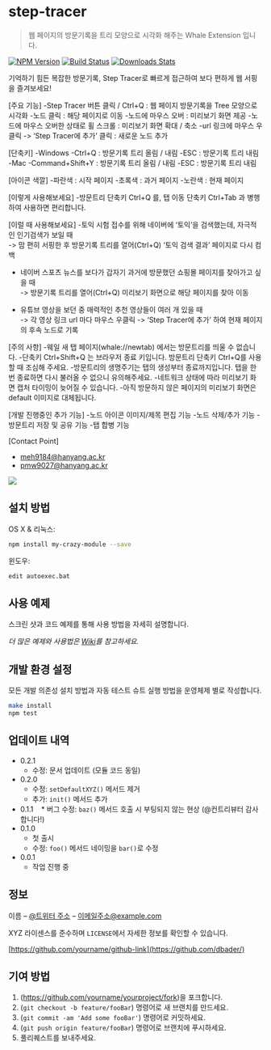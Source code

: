 # step-tracer
> 웹 페이지의 방문기록을 트리 모양으로 시각화 해주는 Whale Extension 입니다.

[![NPM Version][npm-image]][npm-url]
[![Build Status][travis-image]][travis-url]
[![Downloads Stats][npm-downloads]][npm-url]

기억하기 힘든 복잡한 방문기록, Step Tracer로 빠르게 접근하여 보다 편하게 웹 서핑을 즐겨보세요!


[주요 기능]
-Step Tracer 버튼 클릭 / Ctrl+Q : 웹 페이지 방문기록을 Tree 모양으로 시각화
-노드 클릭 : 해당 페이지로 이동
-노드에 마우스 오버 : 미리보기 화면 제공
-노드에 마우스 오버한 상태로 휠 스크롤 : 미리보기 화면 확대 / 축소
-url 링크에 마우스 우클릭 ->  ‘Step Tracer에 추가’ 클릭 : 새로운 노드 추가


[단축키]
-Windows
  -Ctrl+Q : 방문기록 트리 올림 / 내림
  -ESC : 방문기록 트리 내림
-Mac
  -Command+Shift+Y : 방문기록 트리 올림 / 내림
  -ESC : 방문기록 트리 내림


[아이콘 색깔]
-파란색 : 시작 페이지
-초록색 : 과거 페이지
-노란색 : 현재 페이지


[이렇게 사용해보세요]
-방문트리 단축키 Ctrl+Q 를, 탭 이동 단축키 Ctrl+Tab 과 병행하여 사용하면 편리합니다.


[이럴 때 사용해보세요]
-토익 시험 접수를 위해 네이버에 ‘토익’을 검색했는데, 자극적인 인기검색가 보일 때  
  -> 맘 편히 서핑한 후 방문기록 트리를 열어(Ctrl+Q) ‘토익 검색 결과’ 페이지로 다시 컴백  


- 네이버 스포츠 뉴스를 보다가 갑자기 과거에 방문했던 쇼핑몰 페이지를 찾아가고 싶을 때  
  -> 방문기록 트리를 열어(Ctrl+Q) 미리보기 화면으로 해당 페이지를 찾아 이동  


- 유튜브 영상을 보던 중 매력적인 추천 영상들이 여러 개 있을 때  
  -> 각 영상 링크 url 마다 마우스 우클릭 -> ‘Step Tracer에 추가’ 하여 현재 페이지의 후속 노드로 기록  


[주의 사항]
-웨일 새 탭 페이지(whale://newtab) 에서는 방문트리를 띄울 수 없습니다.
-단축키 Ctrl+Shift+Q 는 브라우저 종료 키입니다. 방문트리 단축키 Ctrl+Q를 사용할 때 조심해 주세요.
-방문트리의 생명주기는 탭의 생성부터 종료까지입니다. 탭을 한번 종료하면 다시 불러올 수 없으니 유의해주세요.
-네트워크 상태에 따라 미리보기 화면 캡처 타이밍이 늦어질 수 있습니다.
-아직 방문하지 않은 페이지의 미리보기 화면은 default 이미지로 대체됩니다.


[개발 진행중인 추가 기능]
-노드 아이콘 이미지/제목 편집 기능
-노드 삭제/추가 기능
-방문트리 저장 및 공유 기능
-탭 합병 기능


[Contact Point]
- meh9184@hanyang.ac.kr
- pmw9027@hanyang.ac.kr


![](../header.png)

## 설치 방법

OS X & 리눅스:

```sh
npm install my-crazy-module --save
```

윈도우:

```sh
edit autoexec.bat
```

## 사용 예제

스크린 샷과 코드 예제를 통해 사용 방법을 자세히 설명합니다.

_더 많은 예제와 사용법은 [Wiki][wiki]를 참고하세요._

## 개발 환경 설정

모든 개발 의존성 설치 방법과 자동 테스트 슈트 실행 방법을 운영체제 별로 작성합니다.

```sh
make install
npm test
```

## 업데이트 내역

* 0.2.1
    * 수정: 문서 업데이트 (모듈 코드 동일)
* 0.2.0
    * 수정: `setDefaultXYZ()` 메서드 제거
    * 추가: `init()` 메서드 추가
* 0.1.1
    * 버그 수정: `baz()` 메서드 호출 시 부팅되지 않는 현상 (@컨트리뷰터 감사합니다!)
* 0.1.0
    * 첫 출시
    * 수정: `foo()` 메서드 네이밍을 `bar()`로 수정
* 0.0.1
    * 작업 진행 중

## 정보

이름 – [@트위터 주소](https://twitter.com/dbader_org) – 이메일주소@example.com

XYZ 라이센스를 준수하며 ``LICENSE``에서 자세한 정보를 확인할 수 있습니다.

[https://github.com/yourname/github-link](https://github.com/dbader/)

## 기여 방법

1. (<https://github.com/yourname/yourproject/fork>)을 포크합니다.
2. (`git checkout -b feature/fooBar`) 명령어로 새 브랜치를 만드세요.
3. (`git commit -am 'Add some fooBar'`) 명령어로 커밋하세요.
4. (`git push origin feature/fooBar`) 명령어로 브랜치에 푸시하세요. 
5. 풀리퀘스트를 보내주세요.

<!-- Markdown link & img dfn's -->
[npm-image]: https://img.shields.io/npm/v/datadog-metrics.svg?style=flat-square
[npm-url]: https://npmjs.org/package/datadog-metrics
[npm-downloads]: https://img.shields.io/npm/dm/datadog-metrics.svg?style=flat-square
[travis-image]: https://img.shields.io/travis/dbader/node-datadog-metrics/master.svg?style=flat-square
[travis-url]: https://travis-ci.org/dbader/node-datadog-metrics
[wiki]: https://github.com/yourname/yourproject/wiki
